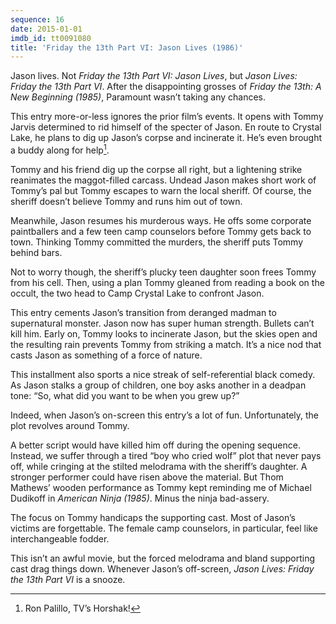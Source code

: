 ```yaml
---
sequence: 16
date: 2015-01-01
imdb_id: tt0091080
title: 'Friday the 13th Part VI: Jason Lives (1986)'
---
```


Jason lives. Not _Friday the 13th Part VI: Jason Lives_, but _Jason Lives: Friday the 13th Part VI_. After the disappointing grosses of _Friday the 13th: A New Beginning (1985)_, Paramount wasn’t taking any chances.

This entry more-or-less ignores the prior film’s events. It opens with Tommy Jarvis determined to rid himself of the specter of Jason. En route to Crystal Lake, he plans to dig up Jason’s corpse and incinerate it. He’s even brought a buddy along for help[^1].

Tommy and his friend dig up the corpse all right, but a lightening strike reanimates the maggot-filled carcass. Undead Jason makes short work of Tommy’s pal but Tommy escapes to warn the local sheriff. Of course, the sheriff doesn’t believe Tommy and runs him out of town.

Meanwhile, Jason resumes his murderous ways. He offs some corporate paintballers and a few teen camp counselors before Tommy gets back to town. Thinking Tommy committed the murders, the sheriff puts Tommy behind bars.

Not to worry though, the sheriff’s plucky teen daughter soon frees Tommy from his cell. Then, using a plan Tommy gleaned from reading a book on the occult, the two head to Camp Crystal Lake to confront Jason.

This entry cements Jason’s transition from deranged madman to supernatural monster. Jason now has super human strength. Bullets can’t kill him. Early on, Tommy looks to incinerate Jason, but the skies open and the resulting rain prevents Tommy from striking a match. It’s a nice nod that casts Jason as something of a force of nature.

This installment also sports a nice streak of self-referential black comedy. As Jason stalks a group of children, one boy asks another in a deadpan tone: “So, what did you want to be when you grew up?”

Indeed, when Jason’s on-screen this entry’s a lot of fun. Unfortunately, the plot revolves around Tommy.

A better script would have killed him off during the opening sequence. Instead, we suffer through a tired “boy who cried wolf” plot that never pays off, while cringing at the stilted melodrama with the sheriff’s daughter. A stronger performer could have risen above the material. But Thom Mathews’ wooden performance as Tommy kept reminding me of Michael Dudikoff in _American Ninja (1985)_. Minus the ninja bad-assery.

The focus on Tommy handicaps the supporting cast. Most of Jason’s victims are forgettable. The female camp counselors, in particular, feel like interchangeable fodder.

This isn’t an awful movie, but the forced melodrama and bland supporting cast drag things down. Whenever Jason’s off-screen, _Jason Lives: Friday the 13th Part VI_ is a snooze.

[^1]: Ron Palillo, TV’s Horshak!